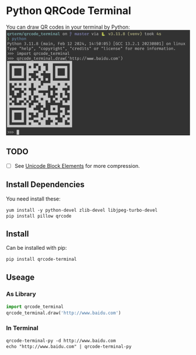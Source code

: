 # Python QRCode Terminal
You can draw QR codes in your terminal by Python:
![Py QrCode](./example/screenshot.png)

## TODO
- [ ] See [Unicode Block Elements](https://en.wikipedia.org/wiki/Block_Elements) for more compression.

## Install Dependencies
You need install these:
```shell    
yum install -y python-devel zlib-devel libjpeg-turbo-devel
pip install pillow qrcode
```

## Install
Can be installed with pip:
``` shell
pip install qrcode-terminal
```

## Useage

### As Library
```python
import qrcode_terminal
qrcode_terminal.draw('http://www.baidu.com')
```

### In Terminal
``` shell
qrcode-terminal-py -d http://www.baidu.com
echo "http://www.baidu.com" | qrcode-terminal-py
```
